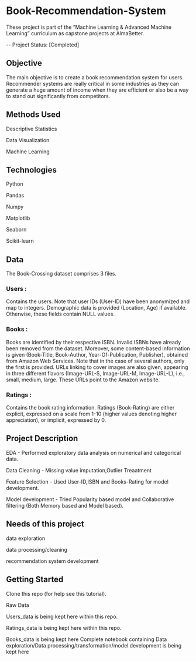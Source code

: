 # Book-Recommendation-System

These project is part of the “Machine Learning & Advanced Machine Learning” curriculum as capstone projects at AlmaBetter.

-- Project Status: [Completed]

## Objective
The main objective is to create a book recommendation system for users. 
Recommender systems are really critical in some industries as they can generate a huge amount of income when they are efficient or also be a way to stand out significantly from competitors.
 
## Methods Used

Descriptive Statistics

Data Visualization

Machine Learning


## Technologies
Python

Pandas

Numpy

Matplotlib

Seaborn

Scikit-learn


## Data
The Book-Crossing dataset comprises 3 files.

### Users : 
Contains the users. Note that user IDs (User-ID) have been anonymized and map to integers. Demographic data is provided (Location, Age) if available. Otherwise, these fields contain NULL values.

### Books : 
Books are identified by their respective ISBN. Invalid ISBNs have already been removed from the dataset. Moreover, some content-based information is given (Book-Title, Book-Author, Year-Of-Publication, Publisher), obtained from Amazon Web Services. Note that in the case of several authors, only the first is provided. URLs linking to cover images are also given, appearing in three different flavors (Image-URL-S, Image-URL-M, Image-URL-L), i.e., small, medium, large. These URLs point to the Amazon website.

### Ratings : 
Contains the book rating information. Ratings (Book-Rating) are either explicit, expressed on a scale from 1-10 (higher values denoting higher appreciation), or implicit, expressed by 0.


## Project Description

EDA - Performed exploratory data analysis on numerical and categorical data.

Data Cleaning - Missing value imputation,Outlier Treaatment

Feature Selection - Used User-ID,ISBN and Books-Rating for model development.

Model development - Tried Popularity based model and Collaborative filtering (Both Memory based and Model based).


## Needs of this project

data exploration

data processing/cleaning

recommendation system development

## Getting Started

Clone this repo (for help see this tutorial).

Raw Data

Users_data is being kept here within this repo.

Ratings_data is being kept here within this repo.

Books_data is being kept here Complete notebook containing Data exploration/Data processing/transformation/model development is being kept here
